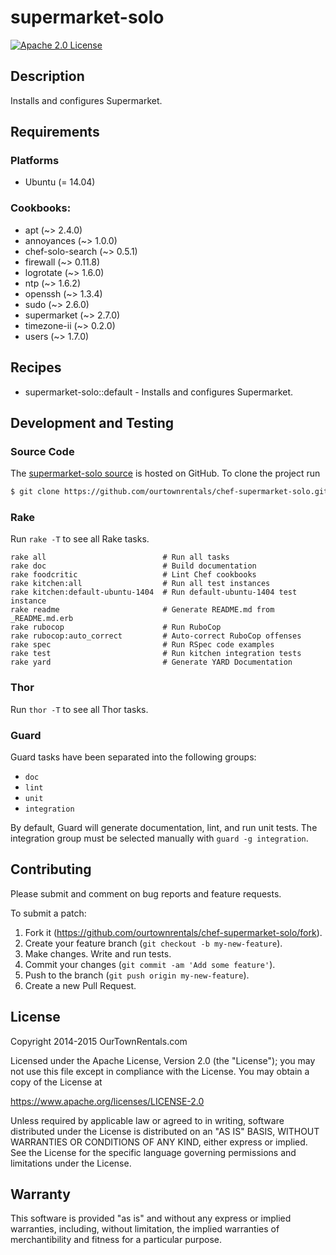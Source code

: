 # supermarket-solo

[![Apache 2.0 License](https://img.shields.io/badge/license-Apache_2.0-red.svg)](./LICENSE.txt)

## Description

Installs and configures Supermarket.

## Requirements

### Platforms

* Ubuntu (= 14.04)

### Cookbooks:

* apt (~> 2.4.0)
* annoyances (~> 1.0.0)
* chef-solo-search (~> 0.5.1)
* firewall (~> 0.11.8)
* logrotate (~> 1.6.0)
* ntp (~> 1.6.2)
* openssh (~> 1.3.4)
* sudo (~> 2.6.0)
* supermarket (~> 2.7.0)
* timezone-ii (~> 0.2.0)
* users (~> 1.7.0)

## Recipes

* supermarket-solo::default - Installs and configures Supermarket.

## Development and Testing

### Source Code

The [supermarket-solo source](https://github.com/ourtownrentals/chef-supermarket-solo)
is hosted on GitHub.
To clone the project run

```bash
$ git clone https://github.com/ourtownrentals/chef-supermarket-solo.git
```

### Rake

Run `rake -T` to see all Rake tasks.

```
rake all                          # Run all tasks
rake doc                          # Build documentation
rake foodcritic                   # Lint Chef cookbooks
rake kitchen:all                  # Run all test instances
rake kitchen:default-ubuntu-1404  # Run default-ubuntu-1404 test instance
rake readme                       # Generate README.md from _README.md.erb
rake rubocop                      # Run RuboCop
rake rubocop:auto_correct         # Auto-correct RuboCop offenses
rake spec                         # Run RSpec code examples
rake test                         # Run kitchen integration tests
rake yard                         # Generate YARD Documentation
```

### Thor

Run `thor -T` to see all Thor tasks.

### Guard

Guard tasks have been separated into the following groups:

- `doc`
- `lint`
- `unit`
- `integration`

By default, Guard will generate documentation, lint, and run unit tests.
The integration group must be selected manually with `guard -g integration`.

## Contributing

Please submit and comment on bug reports and feature requests.

To submit a patch:

1. Fork it (https://github.com/ourtownrentals/chef-supermarket-solo/fork).
2. Create your feature branch (`git checkout -b my-new-feature`).
3. Make changes. Write and run tests.
4. Commit your changes (`git commit -am 'Add some feature'`).
5. Push to the branch (`git push origin my-new-feature`).
6. Create a new Pull Request.

## License

Copyright 2014-2015 OurTownRentals.com

Licensed under the Apache License, Version 2.0 (the "License");
you may not use this file except in compliance with the License.
You may obtain a copy of the License at

https://www.apache.org/licenses/LICENSE-2.0

Unless required by applicable law or agreed to in writing, software
distributed under the License is distributed on an "AS IS" BASIS,
WITHOUT WARRANTIES OR CONDITIONS OF ANY KIND, either express or implied.
See the License for the specific language governing permissions and
limitations under the License.

## Warranty

This software is provided "as is" and without any express or
implied warranties, including, without limitation, the implied
warranties of merchantibility and fitness for a particular
purpose.
